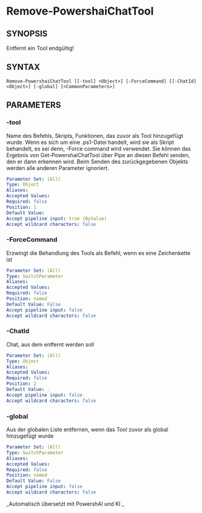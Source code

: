 ﻿---
external help file: powershai-help.xml
schema: 2.0.0
powershai: true
---

# Remove-PowershaiChatTool

## SYNOPSIS <!--!= @#Synop !-->
Entfernt ein Tool endgültig!

## SYNTAX <!--!= @#Syntax !-->

```
Remove-PowershaiChatTool [[-tool] <Object>] [-ForceCommand] [[-ChatId] <Object>] [-global] [<CommonParameters>]
```

## PARAMETERS <!--!= @#Params !-->

### -tool
Name des Befehls, Skripts, Funktionen, das zuvor als Tool hinzugefügt wurde.
Wenn es sich um eine .ps1-Datei handelt, wird sie als Skript behandelt, es sei denn, -Force command wird verwendet.
Sie können das Ergebnis von Get-PowershaiChatTool über Pipe an diesen Befehl senden, den er dann erkennen wird.
Beim Senden des zurückgegebenen Objekts werden alle anderen Parameter ignoriert.

```yml
Parameter Set: (All)
Type: Object
Aliases: 
Accepted Values: 
Required: false
Position: 1
Default Value: 
Accept pipeline input: true (ByValue)
Accept wildcard characters: false
```

### -ForceCommand
Erzwingt die Behandlung des Tools als Befehl, wenn es eine Zeichenkette ist

```yml
Parameter Set: (All)
Type: SwitchParameter
Aliases: 
Accepted Values: 
Required: false
Position: named
Default Value: False
Accept pipeline input: false
Accept wildcard characters: false
```

### -ChatId
Chat, aus dem entfernt werden soll

```yml
Parameter Set: (All)
Type: Object
Aliases: 
Accepted Values: 
Required: false
Position: 2
Default Value: .
Accept pipeline input: false
Accept wildcard characters: false
```

### -global
Aus der globalen Liste entfernen, wenn das Tool zuvor als global hinzugefügt wurde

```yml
Parameter Set: (All)
Type: SwitchParameter
Aliases: 
Accepted Values: 
Required: false
Position: named
Default Value: False
Accept pipeline input: false
Accept wildcard characters: false
```


<!--PowershaiAiDocBlockStart-->
_Automatisch übersetzt mit PowershAI und KI 
_
<!--PowershaiAiDocBlockEnd-->
